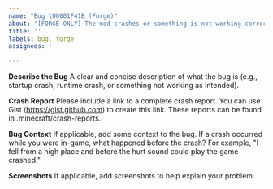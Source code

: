 ```yaml
---
name: "Bug \U0001F41B (Forge)"
about: "[FORGE ONLY] The mod crashes or something is not working correctly."
title: ''
labels: bug, forge
assignees: ''

---
```


**Describe the Bug**
A clear and concise description of what the bug is (e.g., startup crash, runtime crash, or something not working as intended).

**Crash Report**
Please include a link to a complete crash report. You can use Gist (https://gist.github.com) to create this link. These reports can be found in .minecraft/crash-reports.

**Bug Context**
If applicable, add some context to the bug. If a crash occurred while you were in-game, what happened before the crash? For example, "I fell from a high place and before the hurt sound could play the game crashed."

**Screenshots**
If applicable, add screenshots to help explain your problem.
